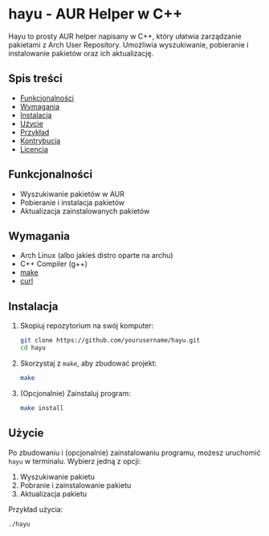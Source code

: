 # hayu - AUR Helper w C++

Hayu to prosty AUR helper napisany w C++, który ułatwia zarządzanie pakietami z Arch User Repository. Umożliwia wyszukiwanie, pobieranie i instalowanie pakietów oraz ich aktualizację.

## Spis treści
- [Funkcjonalności](#funkcjonalności)
- [Wymagania](#wymagania)
- [Instalacja](#instalacja)
- [Użycie](#użycie)
- [Przykład](#przykład)
- [Kontrybucja](#kontrybucja)
- [Licencja](#licencja)

## Funkcjonalności
- Wyszukiwanie pakietów w AUR
- Pobieranie i instalacja pakietów
- Aktualizacja zainstalowanych pakietów

## Wymagania
- Arch Linux (albo jakieś distro oparte na archu)
- C++ Compiler (g++)
- [make](https://www.gnu.org/software/make/)
- [curl](https://curl.se/)

## Instalacja
1. Skopiuj repozytorium na swój komputer:
    ```bash
    git clone https://github.com/yourusername/hayu.git
    cd hayu
    ```

2. Skorzystaj z `make`, aby zbudować projekt:
    ```bash
    make
    ```

3. (Opcjonalnie) Zainstaluj program:
    ```bash
    make install
    ```

## Użycie
Po zbudowaniu i (opcjonalnie) zainstalowaniu programu, możesz uruchomić `hayu` w terminalu. Wybierz jedną z opcji:
1. Wyszukiwanie pakietu
2. Pobranie i zainstalowanie pakietu
3. Aktualizacja pakietu

Przykład użycia:
```bash
./hayu
